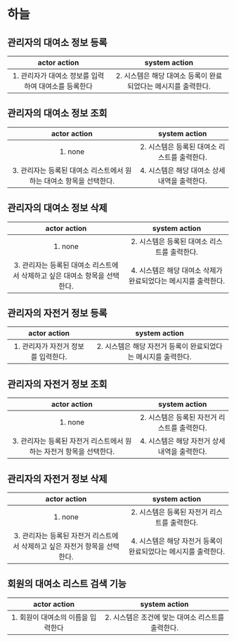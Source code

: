 # 하늘
## 관리자의 대여소 정보 등록	
|actor action|system action|
|:---:|:---:|
|1. 관리자가 대여소 정보를 입력하여 대여소를 등록한다|2. 시스템은 해당 대여소 등록이 완료되었다는 메시지를 출력한다.|

## 관리자의 대여소 정보 조회 
|actor action|system action|
|:---:|:---:|
|1. none|2. 시스템은 등록된 대여소 리스트를 출력한다.|
|3. 관리자는 등록된 대여소 리스트에서 원하는 대여소 항목을 선택한다.|4. 시스템은 해당 대여소 상세내역을 출력한다.|

## 관리자의 대여소 정보 삭제
|actor action|system action|
|:---:|:---:|
|1. none|2. 시스템은 등록된 대여소 리스트를 출력한다.|
|3. 관리자는 등록된 대여소 리스트에서 삭제하고 싶은 대여소 항목을 선택한다.|4. 시스템은 해당 대여소 삭제가 완료되었다는 메시지를 출력한다.|

## 관리자의 자전거 정보 등록
|actor action|system action|
|:---:|:---:|
|1. 관리자가 자전거 정보를 입력한다.|2. 시스템은 해당 자전거 등록이 완료되었다는 메시지를 출력한다.|

## 관리자의 자전거 정보 조회 
|actor action|system action|
|:---:|:---:|
|1. none|2. 시스템은 등록된 자전거 리스트를 출력한다.|
|3. 관리자는 등록된 자전거 리스트에서 원하는 자전거 항목을 선택한다.|4. 시스템은 해당 자전거 상세내역을 출력한다.|

## 관리자의 자전거 정보 삭제
|actor action|system action|
|:---:|:---:|
|1. none|2. 시스템은 등록된 자전거 리스트를 출력한다.|
|3. 관리자는 등록된 자전거 리스트에서 삭제하고 싶은 자전거 항목을 선택한다.|4. 시스템은 해당 자전거 등록이 완료되었다는 메시지를 출력한다.|

## 회원의 대여소 리스트 검색 기능
|actor action|system action|
|:---:|:---:|
|1. 회원이 대여소의 이름을 입력한다|2. 시스템은 조건에 맞는 대여소 리스트를 출력한다.|